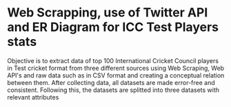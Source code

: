 # Web Scrapping, use of Twitter API and ER Diagram for ICC Test Players stats 

Objective is to extract data of top 100 International Cricket Council players in Test cricket format from three different sources using Web Scraping, Web API's and raw data such as in CSV format and creating a conceptual relation between them. After collecting data, all datasets are made error-free and consistent. Following this, the datasets are splitted into three datasets with relevant attributes
